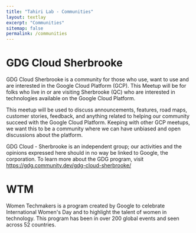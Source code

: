 ```yaml
---
title: "Tahiri Lab - Communities"
layout: textlay
excerpt: "Communities"
sitemap: false
permalink: /communities
---
```


# GDG Cloud Sherbrooke

GDG Cloud Sherbrooke is a community for those who use, want to use and are interested in the Google Cloud Platform (GCP). This Meetup will be for folks who live in or are visiting Sherbrooke (QC) who are interested in technologies available on the Google Cloud Platform.

This meetup will be used to discuss announcements, features, road maps, customer stories, feedback, and anything related to helping our community succeed with the Google Cloud Platform. Keeping with other GCP meetups, we want this to be a community where we can have unbiased and open discussions about the platform.

GDG Cloud - Sherbrooke is an independent group; our activities and the opinions expressed here should in no way be linked to Google, the corporation. To learn more about the GDG program, visit https://gdg.community.dev/gdg-cloud-sherbrooke/


# WTM

Women Techmakers is a program created by Google to celebrate International Women's Day and to highlight the talent of women in technology. This program has been in over 200 global events and seen across 52 countries.

